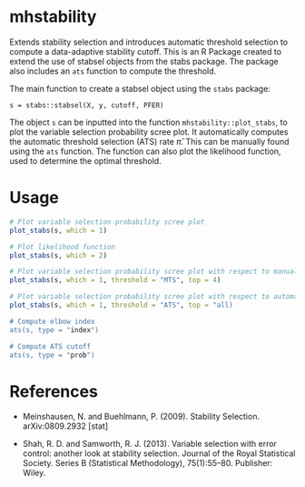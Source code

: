 # mhstability

Extends stability selection and introduces automatic threshold selection to compute a data-adaptive stability cutoff. This is an R Package created to extend the use of stabsel objects from the stabs package. The package also includes an `ats` function to compute the threshold. 

The main function to create a stabsel object using the `stabs` package:

```{r}
s = stabs::stabsel(X, y, cutoff, PFER)
```
The object `s` can be inputted into the function `mhstability::plot_stabs`, to plot the variable selection probability scree plot. It automatically computes the automatic threshold selection (ATS) rate $\hat{\pi}$. This can be manually found using the `ats` function. The function can also plot the likelihood function, used to determine the optimal threshold. 

# Usage 
``` r
# Plot variable selection probability scree plot
plot_stabs(s, which = 1)

# Plot likelihood function
plot_stabs(s, which = 2)

# Plot variable selection probability scree plot with respect to manual threshold selection and display top 4 variables
plot_stabs(s, which = 1, threshold = "MTS", top = 4)

# Plot variable selection probability scree plot with respect to automatic threshold selection and display all selected variables
plot_stabs(s, which = 1, threshold = "ATS", top = "all)

# Compute elbow index
ats(s, type = "index")

# Compute ATS cutoff
ats(s, type = "prob")
```

# References

* Meinshausen, N. and Buehlmann, P. (2009). Stability Selection. arXiv:0809.2932 [stat]

* Shah, R. D. and Samworth, R. J. (2013). Variable selection with error control: another look at stability selection. Journal of the Royal     Statistical Society. Series B (Statistical
Methodology), 75(1):55–80. Publisher: Wiley.

